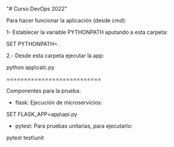 "# Curso DevOps 2022" 

Para hacer funcionar la aplicación (desde cmd):

1- Establecer la variable PYTHONPATH aputando a esta carpeta:

SET PYTHONPATH=.

2.- Desde esta carpeta ejecutar la app:

python app\calc.py



===========================

Componentes para la prueba:

* flask: Ejecución de microservicios:

SET FLASK_APP=app\api.py

* pytest: Para pruebas unitarias, para ejecutarlo:

pytest test\unit